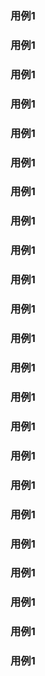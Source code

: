### 用例1
### 用例1
### 用例1
### 用例1
### 用例1
### 用例1
### 用例1
### 用例1
### 用例1
### 用例1
### 用例1
### 用例1
### 用例1
### 用例1
### 用例1
### 用例1
### 用例1
### 用例1
### 用例1
### 用例1
### 用例1
### 用例1
### 用例1
